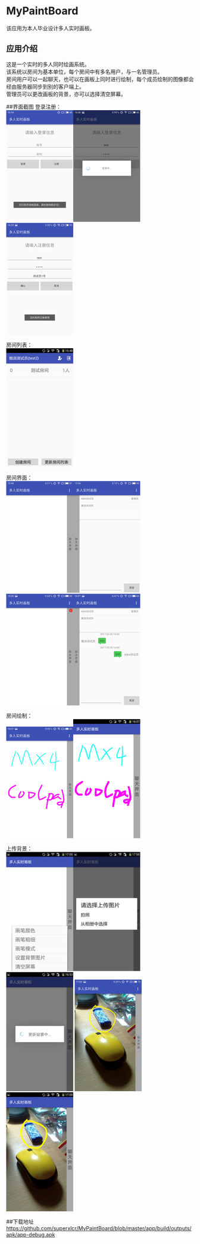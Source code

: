 # MyPaintBoard

该应用为本人毕业设计多人实时画板。  

## 应用介绍
这是一个实时的多人同时绘画系统。  
该系统以房间为基本单位，每个房间中有多名用户，与一名管理员。  
房间用户可以一起聊天，也可以在画板上同时进行绘制，每个成员绘制的图像都会经由服务器同步到别的客户端上。  
管理员可以更改画板的背景，亦可以选择清空屏幕。  

##界面截图
登录注册：  
![photo1](./photo/1.png)![photo2](./photo/2.png)![photo3](./photo/3.png)

房间列表：  
![photo4](./photo/4.png)

房间界面：  
![photo5](./photo/5.png)![photo6](./photo/6.png)![photo7](./photo/7.png)![photo8](./photo/8.png)

房间绘制：  
![photo9](./photo/9.png)![photo10](./photo/10.png)

上传背景：  
![photo11](./photo/11.png)![photo12](./photo/12.png)![photo13](./photo/13.png)
![photo14](./photo/14.png)![photo15](./photo/15.png)

##下载地址
https://github.com/superxlcr/MyPaintBoard/blob/master/app/build/outputs/apk/app-debug.apk